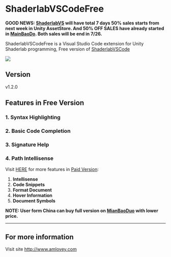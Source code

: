 ShaderlabVSCodeFree
====

**GOOD NEWS: [ShaderlabVS](https://assetstore.unity.com/packages/tools/visual-scripting/ucodeeditor-117349?aid=1011lGoJ) will have total 7 days 50% sales starts from next week in Unity AssetStore. And 50% OFF SALES have already started in [MainBaoDo](https://mianbaoduo.com/product/show/mbd-Yp2Ylw==). Both sales will be end in 7/26.** 

ShaderlabVSCodeFree is a Visual Studio Code extension for Unity Shaderlab programming, Free version of <a href='https://assetstore.unity.com/packages/tools/visual-scripting/ucodeeditor-117349?aid=1011lGoJ' target='_blank'>ShaderlabVSCode</a>

![](https://raw.githubusercontent.com/amloveyweb/amloveyweb.github.io/master/assets/images/shaderlabvscode/signature.jpg)

## Version

v1.2.0

## Features in Free Version

### 1. Syntax Highlighting
### 2. Basic Code Completion 
### 3. Signature Help
### 4. Path Intellisense

Visit [HERE](http://www.amlovey.com/shaderlabvscode/index/) for more features in [Paid Version](https://assetstore.unity.com/packages/tools/visual-scripting/ucodeeditor-117349?aid=1011lGoJ):

1. __Intellisense__
2. __Code Snippets__
3. __Format Document__
4. __Hover Information__
5. __Document Symbols__

__NOTE: User form China can buy full version on [MianBaoDuo](https://mianbaoduo.com/product/show/mbd-Yp2Ylw==) with lower price.__

------
## For more information

Visit site <http://www.amlovey.com>